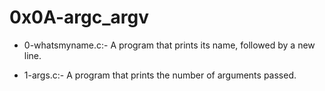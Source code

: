 # 0x0A-argc_argv

- 0-whatsmyname.c:- A program that prints its name, followed by a new line.

- 1-args.c:- A program that prints the number of arguments passed.
